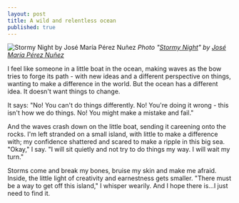 ```yaml
---
layout: post
title: A wild and relentless ocean
published: true
---
```


![Stormy Night by José María Pérez Nuñez](https://farm3.staticflickr.com/2687/4381243528_8cee311075_z.jpg)
*Photo "[Stormy Night](https://flic.kr/p/7Fa24w)" by [José María Pérez Nuñez](https://www.flickr.com/photos/jmpznz/)*

I feel like someone in a little boat in the ocean, making waves as the bow tries to forge its path - with new ideas and a different perspective on things, wanting to make a difference in the world. But the ocean has a different idea. It doesn't want things to change.

<!--more-->

It says: "No! You can't do things differently. No! You're doing it wrong - this isn't how we do things. No! You might make a mistake and fail." 

And the waves crash down on the little boat, sending it careening onto the rocks. I'm left stranded on a small island, with little to make a difference with; my confidence shattered and scared to make a ripple in this big sea. "Okay," I say. "I will sit quietly and not try to do things my way. I will wait my turn."

Storms come and break my bones, bruise my skin and make me afraid. Inside, the little light of creativity and earnestness gets smaller. "There must be a way to get off this island," I whisper wearily. And I hope there is...I just need to find it.
